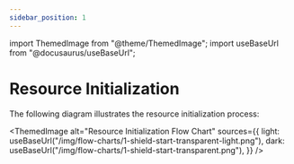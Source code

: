 ```yaml
---
sidebar_position: 1
---
```


import ThemedImage from "@theme/ThemedImage";
import useBaseUrl from "@docusaurus/useBaseUrl";

# Resource Initialization

The following diagram illustrates the resource initialization process:

<ThemedImage
alt="Resource Initialization Flow Chart"
sources={{
    light: useBaseUrl("/img/flow-charts/1-shield-start-transparent-light.png"),
    dark: useBaseUrl("/img/flow-charts/1-shield-start-transparent.png"),
  }}
/>
